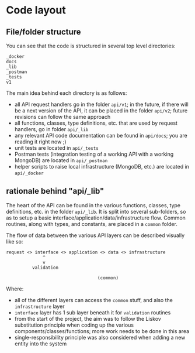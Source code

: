 # Code layout

## File/folder structure

You can see that the code is structured in several top level directories:

```
_docker
docs
_lib
_postman
_tests
v1
```

The main idea behind each directory is as follows:

- all API request handlers go in the folder `api/v1`; in the future, if there will be a next version of the API, it can be placed in the folder `api/v2`; future revisions can follow the same approach
- all functions, classes, type definitions, etc. that are used by request handlers, go in folder `api/_lib`
- any relevant API code documentation can be found in `api/docs`; you are reading it right now ;)
- unit tests are located in `api/_tests`
- Postman tests (integration testing of a working API with a working MongoDB) are located in `api/_postman`
- helper scripts to raise local infrastructure (MongoDB, etc.) are located in `api/_docker`

## rationale behind "api/_lib"

The heart of the API can be found in the various functions, classes, type definitions, etc. in the folder `api/_lib`. It is split into several sub-folders, so as to setup a basic interface/application/data/infrastructure flow. Common routines, along with types, and constants, are placed in a `common` folder.

The flow of data between the various API layers can be described visually like so:

```
request <> interface <> application <> data <> infrastructure
              ^
              v
          validation

                                   (common)
```

Where:

- all of the different layers can access the `common` stuff, and also the `infrastructure` layer
- `interface` layer has 1 sub layer beneath it for `validation` routines
- from the start of the project, the aim was to follow the Liskov substitution principle when coding up the various components/classes/functions; more work needs to be done in this area
- single-responsibility principle was also considered when adding a new entity into the system
